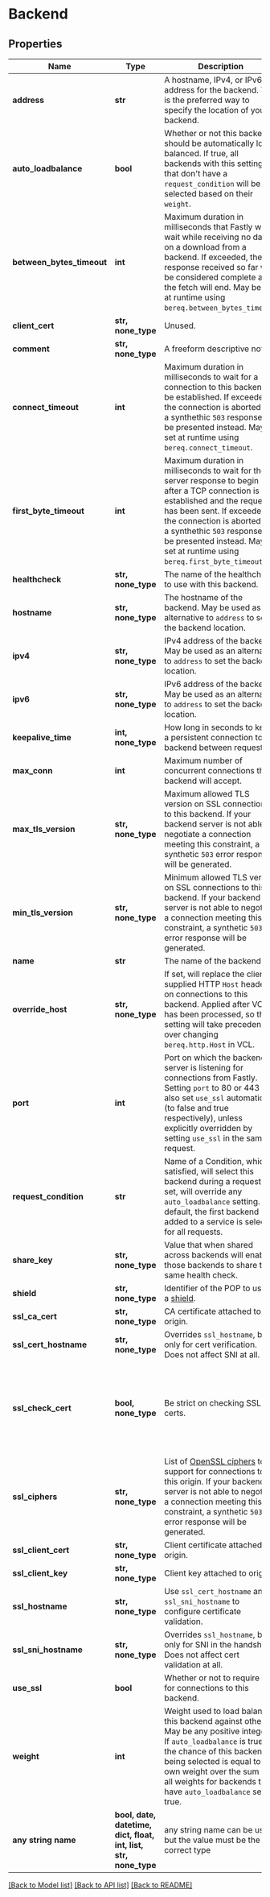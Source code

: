 # Backend


## Properties
Name | Type | Description | Notes
------------ | ------------- | ------------- | -------------
**address** | **str** | A hostname, IPv4, or IPv6 address for the backend. This is the preferred way to specify the location of your backend. | [optional] 
**auto_loadbalance** | **bool** | Whether or not this backend should be automatically load balanced. If true, all backends with this setting that don&#39;t have a `request_condition` will be selected based on their `weight`. | [optional] 
**between_bytes_timeout** | **int** | Maximum duration in milliseconds that Fastly will wait while receiving no data on a download from a backend. If exceeded, the response received so far will be considered complete and the fetch will end. May be set at runtime using `bereq.between_bytes_timeout`. | [optional] 
**client_cert** | **str, none_type** | Unused. | [optional] 
**comment** | **str, none_type** | A freeform descriptive note. | [optional] 
**connect_timeout** | **int** | Maximum duration in milliseconds to wait for a connection to this backend to be established. If exceeded, the connection is aborted and a synthethic `503` response will be presented instead. May be set at runtime using `bereq.connect_timeout`. | [optional] 
**first_byte_timeout** | **int** | Maximum duration in milliseconds to wait for the server response to begin after a TCP connection is established and the request has been sent. If exceeded, the connection is aborted and a synthethic `503` response will be presented instead. May be set at runtime using `bereq.first_byte_timeout`. | [optional] 
**healthcheck** | **str, none_type** | The name of the healthcheck to use with this backend. | [optional] 
**hostname** | **str, none_type** | The hostname of the backend. May be used as an alternative to `address` to set the backend location. | [optional] 
**ipv4** | **str, none_type** | IPv4 address of the backend. May be used as an alternative to `address` to set the backend location. | [optional] 
**ipv6** | **str, none_type** | IPv6 address of the backend. May be used as an alternative to `address` to set the backend location. | [optional] 
**keepalive_time** | **int, none_type** | How long in seconds to keep a persistent connection to the backend between requests. | [optional] 
**max_conn** | **int** | Maximum number of concurrent connections this backend will accept. | [optional] 
**max_tls_version** | **str, none_type** | Maximum allowed TLS version on SSL connections to this backend. If your backend server is not able to negotiate a connection meeting this constraint, a synthetic `503` error response will be generated. | [optional] 
**min_tls_version** | **str, none_type** | Minimum allowed TLS version on SSL connections to this backend. If your backend server is not able to negotiate a connection meeting this constraint, a synthetic `503` error response will be generated. | [optional] 
**name** | **str** | The name of the backend. | [optional] 
**override_host** | **str, none_type** | If set, will replace the client-supplied HTTP `Host` header on connections to this backend. Applied after VCL has been processed, so this setting will take precedence over changing `bereq.http.Host` in VCL. | [optional] 
**port** | **int** | Port on which the backend server is listening for connections from Fastly. Setting `port` to 80 or 443 will also set `use_ssl` automatically (to false and true respectively), unless explicitly overridden by setting `use_ssl` in the same request. | [optional] 
**request_condition** | **str** | Name of a Condition, which if satisfied, will select this backend during a request. If set, will override any `auto_loadbalance` setting. By default, the first backend added to a service is selected for all requests. | [optional] 
**share_key** | **str, none_type** | Value that when shared across backends will enable those backends to share the same health check. | [optional] 
**shield** | **str, none_type** | Identifier of the POP to use as a [shield](https://docs.fastly.com/en/guides/shielding). | [optional] 
**ssl_ca_cert** | **str, none_type** | CA certificate attached to origin. | [optional] 
**ssl_cert_hostname** | **str, none_type** | Overrides `ssl_hostname`, but only for cert verification. Does not affect SNI at all. | [optional] 
**ssl_check_cert** | **bool, none_type** | Be strict on checking SSL certs. | [optional]  if omitted the server will use the default value of True
**ssl_ciphers** | **str, none_type** | List of [OpenSSL ciphers](https://www.openssl.org/docs/man1.1.1/man1/ciphers.html) to support for connections to this origin. If your backend server is not able to negotiate a connection meeting this constraint, a synthetic `503` error response will be generated. | [optional] 
**ssl_client_cert** | **str, none_type** | Client certificate attached to origin. | [optional] 
**ssl_client_key** | **str, none_type** | Client key attached to origin. | [optional] 
**ssl_hostname** | **str, none_type** | Use `ssl_cert_hostname` and `ssl_sni_hostname` to configure certificate validation. | [optional] 
**ssl_sni_hostname** | **str, none_type** | Overrides `ssl_hostname`, but only for SNI in the handshake. Does not affect cert validation at all. | [optional] 
**use_ssl** | **bool** | Whether or not to require TLS for connections to this backend. | [optional] 
**weight** | **int** | Weight used to load balance this backend against others. May be any positive integer. If `auto_loadbalance` is true, the chance of this backend being selected is equal to its own weight over the sum of all weights for backends that have `auto_loadbalance` set to true. | [optional] 
**any string name** | **bool, date, datetime, dict, float, int, list, str, none_type** | any string name can be used but the value must be the correct type | [optional]

[[Back to Model list]](../README.md#documentation-for-models) [[Back to API list]](../README.md#documentation-for-api-endpoints) [[Back to README]](../README.md)


